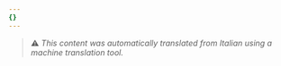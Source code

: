 ```yaml
---
{}
---
```


> ⚠️ *This content was automatically translated from Italian using a machine translation tool.*

